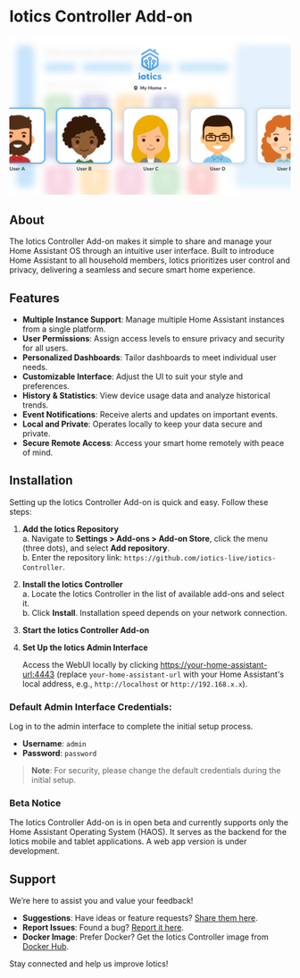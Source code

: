 # Iotics Controller Add-on  
![Iotics Dashboard](https://github.com/iotics-live/iotics-Controller/blob/master/iotics/Images/screenshot-003.png?raw=true)

## About  

   The Iotics Controller Add-on makes it simple to share and manage your Home Assistant OS through an intuitive user interface. Built to introduce Home Assistant to all household members, Iotics prioritizes user control and privacy, delivering a seamless and secure smart home experience.

## Features  
- **Multiple Instance Support**: Manage multiple Home Assistant instances from a single platform.  
- **User Permissions**: Assign access levels to ensure privacy and security for all users.  
- **Personalized Dashboards**: Tailor dashboards to meet individual user needs.  
- **Customizable Interface**: Adjust the UI to suit your style and preferences.  
- **History & Statistics**: View device usage data and analyze historical trends.  
- **Event Notifications**: Receive alerts and updates on important events.  
- **Local and Private**: Operates locally to keep your data secure and private.  
- **Secure Remote Access**: Access your smart home remotely with peace of mind.  

## Installation  

   Setting up the Iotics Controller Add-on is quick and easy. Follow these steps:  

1. **Add the Iotics Repository**  
   a. Navigate to **Settings > Add-ons > Add-on Store**, click the menu (three dots), and select **Add repository**.  
   b. Enter the repository link: `https://github.com/iotics-live/iotics-Controller`.  

2. **Install the Iotics Controller**  
   a. Locate the Iotics Controller in the list of available add-ons and select it.  
   b. Click **Install**. Installation speed depends on your network connection.  

3. **Start the Iotics Controller Add-on**  

4. **Set Up the Iotics Admin Interface**  

   Access the WebUI locally by clicking [https://your-home-assistant-url:4443](https://your-home-assistant-url:4443) (replace `your-home-assistant-url` with your Home Assistant's local address, e.g., `http://localhost` or `http://192.168.x.x`).  

### Default Admin Interface Credentials:  

   Log in to the admin interface to complete the initial setup process.  
- **Username**: `admin`  
- **Password**: `password`  

> **Note**: For security, please change the default credentials during the initial setup.  

### Beta Notice  
The Iotics Controller Add-on is in open beta and currently supports only the Home Assistant Operating System (HAOS). It serves as the backend for the Iotics mobile and tablet applications. A web app version is under development.  

## Support  
We’re here to assist you and value your feedback!  

- **Suggestions**: Have ideas or feature requests? [Share them here](#).  
- **Report Issues**: Found a bug? [Report it here](#).  
- **Docker Image**: Prefer Docker? Get the Iotics Controller image from [Docker Hub](#).  

Stay connected and help us improve Iotics!
